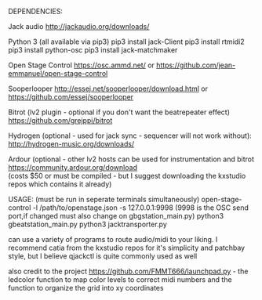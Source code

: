 DEPENDENCIES:

Jack audio
    http://jackaudio.org/downloads/
    
Python 3 (all available via pip3)
    pip3 install jack-Client
    pip3 install rtmidi2
    pip3 install python-osc
    pip3 install jack-matchmaker
    
Open Stage Control
    https://osc.ammd.net/
    or
    https://github.com/jean-emmanuel/open-stage-control
    
Sooperlooper
    http://essej.net/sooperlooper/download.html
    or
    https://github.com/essej/sooperlooper
    
Bitrot (lv2 plugin - optional if you don't want the beatrepeater effect)
    https://github.com/grejppi/bitrot
        
Hydrogen (optional - used for jack sync - sequencer will not work without):
    http://hydrogen-music.org/downloads/
    
Ardour (optional - other lv2 hosts can be used for instrumentation and bitrot
    https://community.ardour.org/download  
    (costs $50 or must be compiled - but I suggest downloading the kxstudio repos which contains it already)
 
 
 
USAGE: (must be run in seperate terminals simultaneously)
    open-stage-control -l /path/to/openstage.json -s 127.0.0.1:9998
       (9998 is the OSC send port,if changed must also change on gbgstation_main.py)
    python3 gbeatstation_main.py
    python3 jacktransporter.py
    
    
can use a variety of programs to route audio/midi to your liking. I recommend catia from the kxstudio repos for it's simplicity and patchbay style, but I believe qjackctl is quite commonly used as well






also credit to the project https://github.com/FMMT666/launchpad.py - the ledcolor function to map color levels to correct midi numbers and the function to organize the grid into xy coordinates